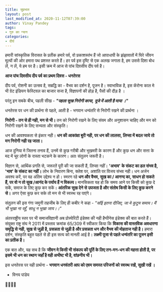 ```yaml
---
title: सुप्रभात
layout: post
last_modified_at: 2020-11-12T07:39:00
author: Vinay Pandey
tags:
- गुरु का ग्यान
categories:
- दीर्घ
---
```

हमारी सांस्कृतिक विरासत के प्रतीक हमारे पर्व, वो प्रकाशस्तंभ हैं जो आपाधापी के झंझावातों में घिरे जीवन मूल्यों की ओर हमारा पथ प्रशस्त करते हैं। हर पर्व इस दृष्टि से एक अलख जगाता है, हम उससे दिशा बोध लें, न लें, ये हम पर है। इसी क्रम में आज से पांच दिवसीय दीप पर्व है। 

 **आज पांच दिवसीय दीप पर्व का प्रथम दिवस - धनतेरस**

दीप पर्व, रोशनी का उत्सव है, सम्रद्धि का - वैभव का दर्शन है, पूजन है।  स्वाभाविक है, इस कॅरोना काल मे भी ग्रेट इंडियन फेस्टिवल का बाजार सजा है, विज्ञापनों की होड़ है, पैसों की दौड़ है ।

परंतु इन सबके बीच, पहली सीख -
***"पहला सुख निरोगी काया,***
***दूजे में आती है माया ।"***

धनतेरस पर धन की प्रार्थना से पहले, आती है - भगवान धन्वंतरि से निरोगी रखने की प्रार्थना ।

**निरोगी - तन से ही नही, मन से भी।** तन को निरोगी रखने के लिए संयम और अनुशासन चाहिए और मन को निरोगी रखने के लिए सभ्यता और संस्कृति।

धन की आवश्यकता से इंकार नही। **धन की आकांक्षा बुरी नही, पर धन की लालसा, लिप्सा में बदल जाये तो मन निरोगी नही रह जाता।**

आज दुनिया मे जितना तनाव हैं, उनमें से  कुछ गरीबी और भुखमरी के कारण हैं और कुछ धन और सत्ता के मद में चूर लोगों के रास्ता भटकने के कारण। अतः संतुलन जरूरी है।         

विज्ञान से, आर्थिक प्रगति से, जरूरतें पूरी की जा सकती हैं, लिप्सा नहीं। **'अभाव' के संकट का हल संभव है,  'भाव' के संकट का नहीं।** लोभ के निवारण बिना, क्लेश पर, अशांति पर विजय संभव नही। धन अर्जन अवश्य करें, पर वह अंतिम उद्देश्य न हो। स्मरण रहे **धन और वैभव, सुख का / आनन्द का, साधन हो सकते हैं,  पर वो न तो सुख /आनंद के पर्याय हैं न विकल्प।** मानसिकता यह हो कि समय आने पर किसी को कुछ दे सकें, समाज के लिए कुछ कर सकें। **आंतरिक सुख देने से उपजता है और संतोष किसी के लिए कुछ करने से।** अगर ऐसा कुछ कर सके तो मन से भी स्वस्थ रह पाएंगे। 

संतुलन की इस गंगा जमुनी तहजीब के लिए ही कबीर ने कहा -
*"साँई इतना दीजिए, जा मे कुटुम समाय।*
*मैं भी भूखा ना रहूँ, साधु न भूखा जाय।।"*

अंतरराष्ट्रीय स्तर पर भी समाजविज्ञानी अब प्रोस्पेरिटी इंडेक्स की नही हैप्पीनेस इंडेक्स की बात करते हैं। संयुक्त राष्ट्र संघ ने 2011 में प्रस्ताव क्रमांक 65/309 में स्वीकार किया कि **विकास की वास्तविक अवधारणा समृद्धि से नही, सुख से जुड़ी है, प्रसन्नता से जुड़ी है और प्रसन्नता धन और वैभव की मोहताज नही है।**  हमारा दर्शन, संस्कृति बहुत पहले से ही इस सत्य को मानती आई है। **लक्ष्मी पूजा से पहले धन्वंतरि  का पूजन इसी का प्रतीक है।**

एक बात और, यह सच है कि **जीवन मे किसी भी संकल्प की पूर्ति के लिए तन-मन-धन की महत्ता होती है, पर इसमे भी धन का स्थान जहाँ है वही अभीष्ट भी है, वांछनीय भी।** 

इस धनतेरस पर यही प्रार्थना -
**भगवान धनवंतरी आप को एवम समस्त परिजनों को स्वस्थ रखें, सुखी रखें ।**

- विनय पांडेय

🙏🌷🌷🙏


